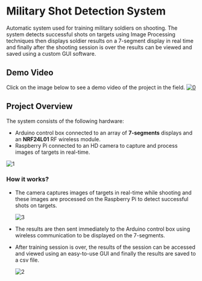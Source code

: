 # Military Shot Detection System
Automatic system used for training military soldiers on shooting. The system detects successful shots on targets using Image Processing techniques then displays soldier results on a 7-segment display in real time and finally after the shooting session is over the results can be viewed and saved using a custom GUI software.

## Demo Video
Click on the image below to see a demo video of the project in the field.
[![0](.)](https://www.youtube.com/watch?v=HDt6BvZ4hAg)

## Project Overview 

The system consists of the following hardware:
- Arduino control box connected to an array of **7-segments** displays and an **NRF24L01** RF wireless module.
- Raspberry Pi connected to an HD camera to capture and process images of targets in real-time.

![1](.)

### How it works?

- The camera captures images of targets in real-time while shooting and these images are processed on the Raspberry Pi to detect successful shots on targets.   

	![3](.)
	
- The results are then sent immediately to the Arduino control box using wireless communication to be displayed on the 7-segments.
- After training session is over, the results of the session can be accessed and viewed using an easy-to-use GUI and finally the results are saved to a csv file.

	![2](.)  